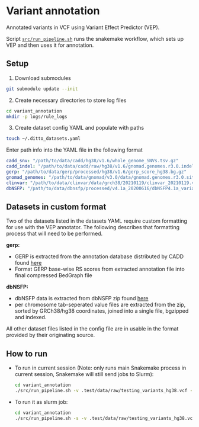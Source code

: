 # Variant annotation

Annotated variants in VCF using Variant Effect Predictor (VEP).

Script [`src/run_pipeline.sh`](src/run_pipeline.sh) runs the snakemake workflow, which sets up VEP and then uses it for annotation.

## Setup

1. Download submodules

```sh
git submodule update --init
```


2. Create necessary directories to store log files

```sh
cd variant_annotation
mkdir -p logs/rule_logs
```

3. Create dataset config YAML and populate with paths

```sh
touch ~/.ditto_datasets.yaml
```

Enter path info into the YAML file in the following format

```yml
cadd_snv: "/path/to/data/cadd/hg38/v1.6/whole_genome_SNVs.tsv.gz"
cadd_indel: "/path/to/data/cadd/raw/hg38/v1.6/gnomad.genomes.r3.0.indel.tsv.gz"
gerp: "/path/to/data/gerp/processed/hg38/v1.6/gerp_score_hg38.bg.gz"
gnomad_genomes: "/path/to/data/gnomad/v3.0/data/gnomad.genomes.r3.0.sites.vcf.bgz"
clinvar: "/path/to/data/clinvar/data/grch38/20210119/clinvar_20210119.vcf.gz"
dbNSFP: "/path/to/data/dbnsfp/processed/v4.1a_20200616/dbNSFP4.1a_variant.complete.bgz"
```

## Datasets in custom format

Two of the datasets listed in the datasets YAML require custom formatting for use with the VEP annotator. The following
describes that formatting process that will need to be performed.

**gerp:**

 - GERP is extracted from the annotation database distributed by CADD found [here](https://cadd.gs.washington.edu/download)
 - Format GERP base-wise RS scores from extracted annotation file into final compressed BedGraph file

**dbNSFP:**

 - dbNSFP data is extracted from dbNSFP zip found [here](https://sites.google.com/site/jpopgen/dbNSFP)
 - per chromosome tab-seperated value files are extracted from the zip, sorted by GRCh38/hg38 coordinates, joined
 into a single file, bgzipped and indexed.

All other dataset files listed in the config file are in usable in the format provided by their originating source.

## How to run

- To run in current session (Note: only runs main Snakemake process in current session, Snakemake will still send jobs
 to Slurm):

    ```sh
    cd variant_annotation
    ./src/run_pipeline.sh -v .test/data/raw/testing_variants_hg38.vcf -o .test/data/processed/vep -d ~/.ditto_datasets.yaml
    ```

- To run it as slurm job:

    ```sh
    cd variant_annotation
    ./src/run_pipeline.sh -s -v .test/data/raw/testing_variants_hg38.vcf -o .test/data/processed/vep -d ~/.ditto_datasets.yaml
    ```
